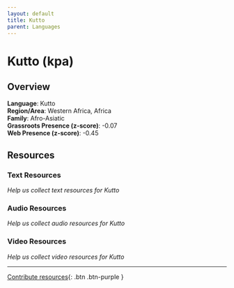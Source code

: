 ```yaml
---
layout: default
title: Kutto
parent: Languages
---
```


# Kutto (kpa)

## Overview

**Language**: Kutto  
**Region/Area**: Western Africa, Africa  
**Family**: Afro-Asiatic  
**Grassroots Presence (z-score)**: -0.07  
**Web Presence (z-score)**: -0.45  

## Resources

### Text Resources
*Help us collect text resources for Kutto*

### Audio Resources
*Help us collect audio resources for Kutto*

### Video Resources
*Help us collect video resources for Kutto*

---

[Contribute resources](https://forms.office.com/e/1SfLJx3u1r){: .btn .btn-purple }
